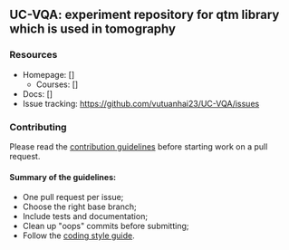 ## UC-VQA: experiment repository for qtm library which is used in tomography

### Resources

* Homepage: []
  * Courses: []
* Docs: []
* Issue tracking: <https://github.com/vutuanhai23/UC-VQA/issues>

### Contributing

Please read the [contribution guidelines](https://github.com/vutuanhai237/UC-VQA/wiki/Contribute-guideline) before starting work on a pull request.

#### Summary of the guidelines:

* One pull request per issue;
* Choose the right base branch;
* Include tests and documentation;
* Clean up "oops" commits before submitting;
* Follow the [coding style guide]().
